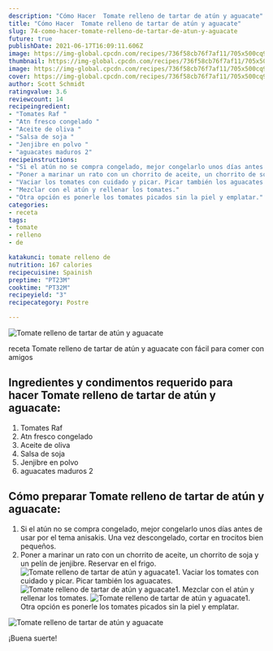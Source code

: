 ```yaml
---
description: "Cómo Hacer  Tomate relleno de tartar de atún y aguacate"
title: "Cómo Hacer  Tomate relleno de tartar de atún y aguacate"
slug: 74-como-hacer-tomate-relleno-de-tartar-de-atun-y-aguacate
future: true
publishDate: 2021-06-17T16:09:11.606Z
image: https://img-global.cpcdn.com/recipes/736f58cb76f7af11/705x500cq90/tomate-relleno-de-tartar-de-atun-y-aguacate-foto-principal.jpg
thumbnail: https://img-global.cpcdn.com/recipes/736f58cb76f7af11/705x500cq90/tomate-relleno-de-tartar-de-atun-y-aguacate-foto-principal.jpg
image: https://img-global.cpcdn.com/recipes/736f58cb76f7af11/705x500cq90/tomate-relleno-de-tartar-de-atun-y-aguacate-foto-principal.jpg
cover: https://img-global.cpcdn.com/recipes/736f58cb76f7af11/705x500cq90/tomate-relleno-de-tartar-de-atun-y-aguacate-foto-principal.jpg
author: Scott Schmidt
ratingvalue: 3.6
reviewcount: 14
recipeingredient:
- "Tomates Raf "
- "Atn fresco congelado "
- "Aceite de oliva "
- "Salsa de soja "
- "Jenjibre en polvo "
- "aguacates maduros 2"
recipeinstructions:
- "Si el atún no se compra congelado, mejor congelarlo unos días antes de usar por el tema anisakis. Una vez descongelado, cortar en trocitos bien pequeños."
- "Poner a marinar un rato con un chorrito de aceite, un chorrito de soja y un pelín de jenjibre. Reservar en el frigo."
- "Vaciar los tomates con cuidado y picar. Picar también los aguacates."
- "Mezclar con el atún y rellenar los tomates."
- "Otra opción es ponerle los tomates picados sin la piel y emplatar."
categories:
- receta
tags:
- tomate
- relleno
- de

katakunci: tomate relleno de 
nutrition: 167 calories
recipecuisine: Spainish
preptime: "PT23M"
cooktime: "PT32M"
recipeyield: "3"
recipecategory: Postre

---
```



![Tomate relleno de tartar de atún y aguacate](https://img-global.cpcdn.com/recipes/736f58cb76f7af11/705x500cq90/tomate-relleno-de-tartar-de-atun-y-aguacate-foto-principal.jpg)

receta Tomate relleno de tartar de atún y aguacate con fácil para comer con amigos

<!--inarticleads1-->

## Ingredientes y condimentos requerido para hacer Tomate relleno de tartar de atún y aguacate:

1. Tomates Raf 
1. Atn fresco congelado 
1. Aceite de oliva 
1. Salsa de soja 
1. Jenjibre en polvo 
1. aguacates maduros 2



<!--inarticleads2-->

## Cómo preparar Tomate relleno de tartar de atún y aguacate:

1. Si el atún no se compra congelado, mejor congelarlo unos días antes de usar por el tema anisakis. Una vez descongelado, cortar en trocitos bien pequeños.
1. Poner a marinar un rato con un chorrito de aceite, un chorrito de soja y un pelín de jenjibre. Reservar en el frigo.
<img src="https://img-global.cpcdn.com/steps/41867ea7e95bb781/160x128cq70/foto-del-paso-2-de-la-receta-tomate-relleno-de-tartar-de-atun-y-aguacate.jpg" alt="Tomate relleno de tartar de atún y aguacate">1. Vaciar los tomates con cuidado y picar. Picar también los aguacates.
<img src="https://img-global.cpcdn.com/steps/85c1b26c487d4e67/160x128cq70/foto-del-paso-3-de-la-receta-tomate-relleno-de-tartar-de-atun-y-aguacate.jpg" alt="Tomate relleno de tartar de atún y aguacate">1. Mezclar con el atún y rellenar los tomates.
<img src="https://img-global.cpcdn.com/steps/78c345f94eb44a2c/160x128cq70/foto-del-paso-4-de-la-receta-tomate-relleno-de-tartar-de-atun-y-aguacate.jpg" alt="Tomate relleno de tartar de atún y aguacate">1. Otra opción es ponerle los tomates picados sin la piel y emplatar.
<img src="https://img-global.cpcdn.com/steps/3f39c49eaa0f3826/160x128cq70/foto-del-paso-5-de-la-receta-tomate-relleno-de-tartar-de-atun-y-aguacate.jpg" alt="Tomate relleno de tartar de atún y aguacate">


¡Buena suerte!

